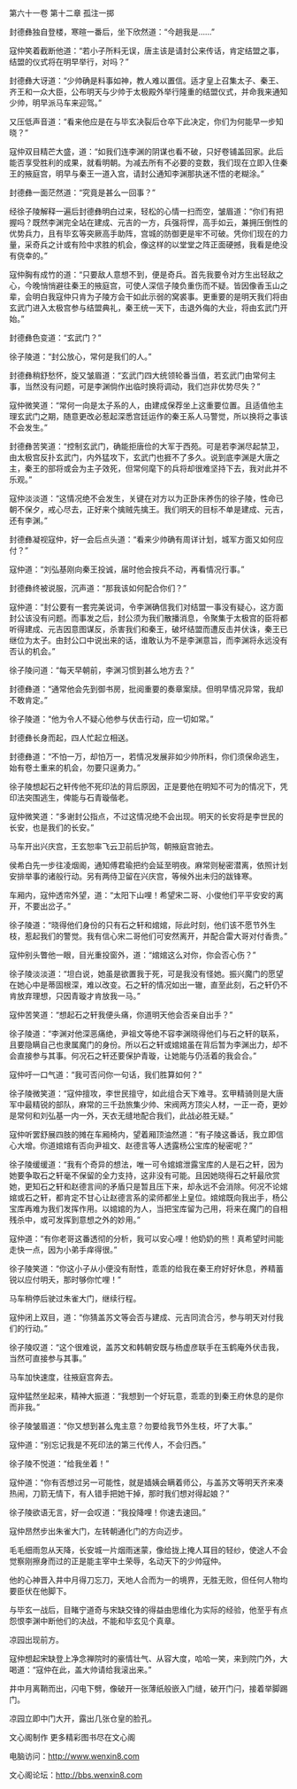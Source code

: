 第六十一卷 第十二章 孤注一掷

封德彝独自登楼，寒暄一番后，坐下欣然道：“今趟我是……”

寇仲笑着截断他道：“若小子所料无误，唐主该是请封公来传话，肯定结盟之事，结盟的仪式将在明早举行，对吗？”

封德彝大讶道：“少帅确是料事如神，教人难以置信。适才皇上召集太子、秦王、齐王和一众大臣，公布明天与少帅于太极殿外举行隆重的结盟仪式，并命我来通知少帅，明早派马车来迎驾。”

又压低声音道：“看来他应是在与毕玄决裂后仓卒下此决定，你们为何能早一步知晓？”

寇仲双目精芒大盛，道：“如我们连李渊的阴谋也看不破，只好卷铺盖回家。此后能否享受胜利的成果，就看明朝。为减去所有不必要的变数，我们现在立即入住秦王的掖庭宫，明早与秦王一道入宫，请封公通知李渊那执迷不悟的老糊涂。”

封德彝一面茫然道：“究竟是甚么一回事？”

经徐子陵解释一遍后封德彝明白过来，轻松的心情一扫而空，皱眉道：“你们有把握吗？既然李渊完全站在建成、元吉的一方，兵强将悍，高手如云，兼拥压倒性的优势兵力，且有毕玄等突厥高手助阵，宫城的防御更是牢不可破。凭你们现在的力量，采奇兵之计或有险中求胜的机会，像这样的以堂堂之阵正面硬撼，我看是绝没有侥幸的。”

寇仲胸有成竹的道：“只要敌人意想不到，便是奇兵。首先我要令对方生出轻敌之心，今晚悄悄避往秦王的掖庭宫，可使人深信子陵负重伤而不疑。皆因像香玉山之辈，会明白我寇仲只肯为子陵方会干如此示弱的窝裘事。更重要的是明天我们将由玄武门进入太极宫参与结盟典礼，秦王统一天下，击退外侮的大业，将由玄武门开始。”

封德彝色变道：“玄武门？”

徐子陵道：“封公放心，常何是我们的人。”

封德彝稍舒愁怀，旋又皱眉道：“玄武门四大统领轮番当值，若玄武门由常何主事，当然没有问题，可是李渊倘作出临时换将调动，我们岂非优势尽失？”

寇仲微笑道：“常何一向是太子系的人，由建成保荐坐上这重要位置。且适值他主理玄武门之期，随意更改必惹起深悉宫廷运作的秦王系人马警觉，所以换将之事该不会发生。”

封德彝苦笑道：“控制玄武门，确能拒唐俭的大军于西苑。可是若李渊尽起禁卫，由太极宫反扑玄武门，内外猛攻下，玄武门也捱不了多久。说到底李渊是大唐之主，秦王的部将或会为主子效死，但常何麾下的兵将却很难坚持下去，我对此并不乐观。”

寇仲淡淡道：“这情况绝不会发生，关键在对方以为正卧床养伤的徐子陵，性命已朝不保夕，戒心尽去，正好来个擒贼先擒王。我们明天的目标不单是建成、元吉，还有李渊。”

封德彝凝视寇仲，好一会后点头道：“看来少帅确有周详计划，城军方面又如何应付？”

寇仲道：“刘弘基刚向秦王投诚，届时他会按兵不动，再看情况行事。”

封德彝终被说服，沉声道：“那我该如何配合你们？”

寇仲道：“封公要有一套完美说词，令李渊确信我们对结盟一事没有疑心，这方面封公该没有问题。而事发之后，封公须为我们散播消息，令聚集于太极宫的臣将都听得建成、元吉因意图谋反，杀害我们和秦王，破坏结盟而遭反击并伏诛，秦王已继位为太子。由封公口中说出来的话，谁敢认为不是李渊意旨，而李渊将永远没有否认的机会。”

徐子陵问道：“每天早朝前，李渊习惯到甚么地方去？”

封德彝道：“通常他会先到御书房，批阅重要的奏章案牍。但明早情况异常，我却不敢肯定。”

徐子陵道：“他为令人不疑心他参与伏击行动，应一切如常。”

封德彝长身而起，四人忙起立相送。

封德彝道：“不怕一万，却怕万一，若情况发展非如少帅所料，你们须保命逃生，始有卷土重来的机会，勿要只逞勇力。”

徐子陵想起石之轩传他不死印法的背后原因，正是要他在明知不可为的情况下，凭印法突围逃生，俾能与石青璇偕老。

寇仲微笑道：“多谢封公指点，不过这情况绝不会出现。明天的长安将是李世民的长安，也是我们的长安。”

马车开出兴庆宫，王玄恕率飞云卫前后护驾，朝掖庭宫驰去。

侯希白先一步往凌烟阁，通知傅君瑜把约会延至明夜。麻常则秘密潜离，依照计划安排举事的诸般行动。另有两侍卫留在兴庆宫，等候外出未归的跋锋寒。

车厢内，寇仲透帘外望，道：“太阳下山哩！希望宋二哥、小俊他们平平安安的离开，不要出岔子。”

徐子陵道：“晓得他们身份的只有石之轩和婠婠，际此时刻，他们该不愿节外生枝，惹起我们的警觉。我有信心宋二哥他们可安然离开，并配合雷大哥对付香贵。”

寇仲别头瞥他一眼，目光重投窗外，道：“婠婠这么对你，你会否心伤？”

徐子陵淡淡道：“坦白说，她虽是欲置我于死，可是我没有怪她。振兴魔门的愿望在她心中是蒂固根深，难以改变。石之轩的情况如出一辙，直至此刻，石之轩仍不肯放弃理想，只因青璇才肯放我一马。”

寇仲苦笑道：“想起石之轩我便头痛，你道明天他会否亲自出手？”

徐子陵道：“李渊对他深恶痛绝，尹祖文等绝不容李渊晓得他们与石之轩的联系，且要隐瞒自己也隶属魔门的身份。所以石之轩或婠婠虽在背后暂为李渊出力，却不会直接参与其事。何况石之轩还要保护青璇，让她能与仍活着的我会合。”

寇仲吁一口气道：“我可否问你一句话，我们胜算如何？”

徐子陵微笑道：“寇仲擅攻，李世民擅守，如此组合天下难寻。玄甲精骑则是大唐军中最精锐的部队，麻常的三千劲旅集少帅、宋阀两方顶尖人材，一正一奇，更妙是常何和刘弘基一内一外，天衣无缝地配合我们，此战必胜无疑。”

寇仲听罢舒展四肢的摊在车厢椅内，望着厢顶油然道：“有子陵这番话，我立即信心大增。你道婠婠有否向尹祖文、赵德言等人透露杨公宝库的秘密呢？”

徐子陵缓缓道：“我有个奇异的想法，唯一可令婠婠泄露宝库的人是石之轩，因为她要争取石之轩毫不保留的全力支持，这非没有可能。且因她晓得石之轩最欣赏她，更知石之轩和赵德言间的矛盾只是暂且压下来，却永远不会消除。何况不论婠婠或石之轩，都肯定不甘心让赵德言系的梁师都坐上皇位。婠婠既向我出手，杨公宝库再难为我们发挥作用。以婠婠的为人，当把宝库留为己用，将来在魔门的自相残杀中，或可发挥到意想之外的妙用。”

寇仲道：“有你老哥这番透彻的分析，我可以安心哩！他奶奶的熊！真希望时间能走快一点，因为小弟手痒得很。”

徐子陵笑道：“你这小子从小便没有耐性，乖乖的给我在秦王府好好休息，养精蓄锐以应付明夭，那时够你忙哩！”

马车稍停后驶过朱雀大门，继续行程。

寇仲闭上双目，道：“你猜盖苏文等会否与建成、元吉同流合污，参与明天对付我们的行动。”

徐子陵叹道：“这个很难说，盖苏文和韩朝安既与杨虚彦联手在玉鹤庵外伏击我，当然可直接参与其事。”

马车加快速度，往掖庭宫奔去。

寇仲猛然坐起来，精神大振道：“我想到一个好玩意，乖乖的到秦王府休息的是你而非我。”

徐子陵皱眉道：“你又想到甚么鬼主意？勿要给我节外生枝，坏了大事。”

寇仲道：“别忘记我是不死印法的第三代传人，不会归西。”

徐子陵不悦道：“给我坐着！”

寇仲道：“你有否想过另一可能性，就是嫱姨会瞒着师公，与盖苏文等明天齐来凑热闹，刀箭无情下，有人错手把她干掉，那时我们想对得起娘？”

徐子陵欲语无言，好一会叹道：“我投降哩！你速去速回。”

寇仲昂然步出朱雀大门，左转朝通化门的方向迈步。

毛毛细雨忽从天降，长安城一片烟雨迷蒙，像给拢上掩人耳目的轻纱，使途人不会觉察刚擦身而过的正是能主宰中土荣辱，名动天下的少帅寇仲。

他的心神晋入井中月得刀忘刀，天地人合而为一的境界，无胜无败，但任何人物均要臣伏在他脚下。

与毕玄一战后，目睹宁道奇与宋缺交锋的得益由思维化为实际的经验，他至乎有点怨恨李渊中断他们的决战，不能和毕玄见个真章。

凉园出现前方。

寇仲想起宋缺登上净念禅院时的豪情壮气、从容大度，哈哈一笑，来到院门外，大喝道：“寇仲在此，盖大帅请给我滚出来。”

井中月离鞘而出，闪电下劈，像破开一张薄纸般嵌入门缝，破开门闩，接着举脚踢门。

凉园立即中门大开，露出几张仓皇的脸孔。

文心阁制作 更多精彩图书尽在文心阁

电脑访问：http://www.wenxin8.com

文心阁论坛：http://bbs.wenxin8.com